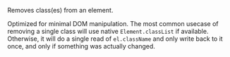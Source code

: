 Removes class(es) from an element.

Optimized for minimal DOM manipulation. The most common usecase of removing a single class will use native `Element.classList` if available. Otherwise, it will do a single read of `el.className` and only write back to it once, and only if something was actually changed.
